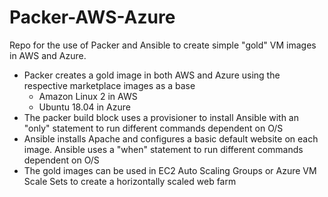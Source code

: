 # Packer-AWS-Azure

Repo for the use of Packer and Ansible to create simple "gold" VM images in AWS and Azure.

- Packer creates a gold image in both AWS and Azure using the respective marketplace images as a base
  - Amazon Linux 2 in AWS
  - Ubuntu 18.04 in Azure
- The packer build block uses a provisioner to install Ansible with an "only" statement to run different commands dependent on O/S
- Ansible installs Apache and configures a basic default website on each image. Ansible uses a "when" statement to run different commands dependent on O/S
- The gold images can be used in EC2 Auto Scaling Groups or Azure VM Scale Sets to create a horizontally scaled web farm
